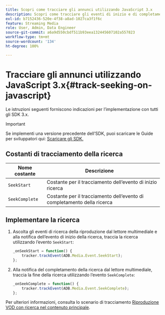 ```yaml
---
title: Scopri come tracciare gli annunci utilizzando JavaScript 3.x
description: Scopri come tracciare gli eventi di inizio e di completamento della ricerca utilizzando Media SDK nelle app del browser (JS 3.x).
exl-id: b7152436-520e-4f38-a8ad-1027ca3f1f6c
feature: Streaming Media
role: User, Admin, Data Engineer
source-git-commit: a6a9d550cbdf511b93eea132445607102a557823
workflow-type: tm+mt
source-wordcount: '134'
ht-degree: 100%

---
```


# Tracciare gli annunci utilizzando JavaScript 3.x{#track-seeking-on-javascript}

Le istruzioni seguenti forniscono indicazioni per l’implementazione con tutti gli SDK 3.x.

>[!IMPORTANT]
>
>Se implementi una versione precedente dell’SDK, puoi scaricare le Guide per sviluppatori qui: [Scaricare gli SDK.](/help/getting-started/download-sdks.md)

## Costanti di tracciamento della ricerca

| Nome costante | Descrizione     |
|---|---|
| `SeekStart` | Costante per il tracciamento dell’evento di inizio ricerca |
| `SeekComplete` | Costante per il tracciamento dell’evento di completamento della ricerca |

## Implementare la ricerca

1. Ascolta gli eventi di ricerca della riproduzione dal lettore multimediale e alla notifica dell’evento di inizio della ricerca, traccia la ricerca utilizzando l’evento `SeekStart`:

   ```js
   _onSeekStart = function() {
       tracker.trackEvent(ADB.Media.Event.SeekStart);
   };
   ```

1. Alla notifica del completamento della ricerca dal lettore multimediale, traccia la fine della ricerca utilizzando l’evento `SeekComplete`:

   ```js
   _onSeekComplete = function() {
       tracker.trackEvent(ADB.Media.Event.SeekComplete);
   };
   ```

Per ulteriori informazioni, consulta lo scenario di tracciamento [Riproduzione VOD con ricerca nel contenuto principale](/help/use-cases/tracking-scenarios/vod-seeking.md).
